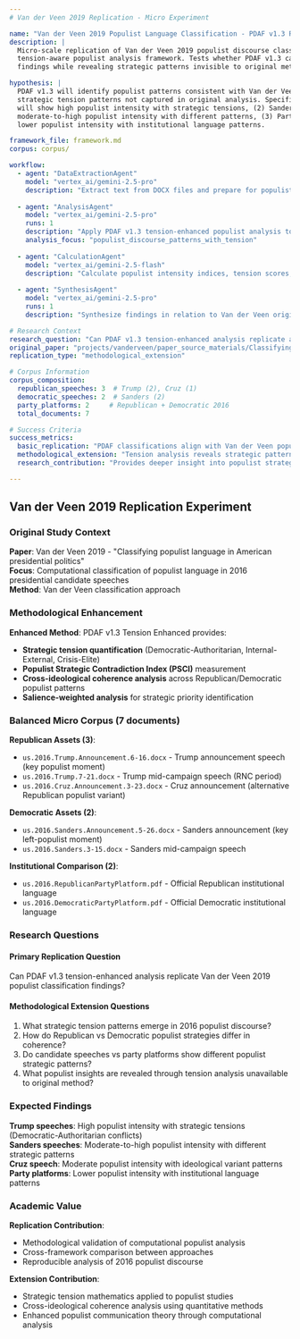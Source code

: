 ```yaml
---
# Van der Veen 2019 Replication - Micro Experiment

name: "Van der Veen 2019 Populist Language Classification - PDAF v1.3 Replication (Micro)"
description: |
  Micro-scale replication of Van der Veen 2019 populist discourse classification using enhanced 
  tension-aware populist analysis framework. Tests whether PDAF v1.3 can replicate academic 
  findings while revealing strategic patterns invisible to original methodology.

hypothesis: |
  PDAF v1.3 will identify populist patterns consistent with Van der Veen findings while revealing 
  strategic tension patterns not captured in original analysis. Specifically: (1) Trump speeches 
  will show high populist intensity with strategic tensions, (2) Sanders speeches will show 
  moderate-to-high populist intensity with different patterns, (3) Party platforms will show 
  lower populist intensity with institutional language patterns.

framework_file: framework.md
corpus: corpus/

workflow:
  - agent: "DataExtractionAgent"
    model: "vertex_ai/gemini-2.5-pro"
    description: "Extract text from DOCX files and prepare for populist analysis"
    
  - agent: "AnalysisAgent"
    model: "vertex_ai/gemini-2.5-pro"
    runs: 1
    description: "Apply PDAF v1.3 tension-enhanced populist analysis to each text"
    analysis_focus: "populist_discourse_patterns_with_tension"
    
  - agent: "CalculationAgent"
    model: "vertex_ai/gemini-2.5-flash"
    description: "Calculate populist intensity indices, tension scores, and strategic coherence metrics"
    
  - agent: "SynthesisAgent"
    model: "vertex_ai/gemini-2.5-pro"
    runs: 1
    description: "Synthesize findings in relation to Van der Veen original results and assess replication success"

# Research Context
research_question: "Can PDAF v1.3 tension-enhanced analysis replicate and extend Van der Veen 2019 findings on populist language patterns in 2016 presidential candidates?"
original_paper: "projects/vanderveen/paper_source_materials/Classifying_populist_language_in_American_presiden.rtf"
replication_type: "methodological_extension"

# Corpus Information  
corpus_composition:
  republican_speeches: 3  # Trump (2), Cruz (1)
  democratic_speeches: 2  # Sanders (2) 
  party_platforms: 2     # Republican + Democratic 2016
  total_documents: 7

# Success Criteria
success_metrics:
  basic_replication: "PDAF classifications align with Van der Veen populist/non-populist findings"
  methodological_extension: "Tension analysis reveals strategic patterns invisible to original method"
  research_contribution: "Provides deeper insight into populist strategic communication architecture"

---
```


## Van der Veen 2019 Replication Experiment

### Original Study Context

**Paper**: Van der Veen 2019 - "Classifying populist language in American presidential politics"  
**Focus**: Computational classification of populist language in 2016 presidential candidate speeches  
**Method**: Van der Veen classification approach

### Methodological Enhancement

**Enhanced Method**: PDAF v1.3 Tension Enhanced provides:
- **Strategic tension quantification** (Democratic-Authoritarian, Internal-External, Crisis-Elite)
- **Populist Strategic Contradiction Index (PSCI)** measurement
- **Cross-ideological coherence analysis** across Republican/Democratic populist patterns
- **Salience-weighted analysis** for strategic priority identification

### Balanced Micro Corpus (7 documents)

**Republican Assets (3)**:
- `us.2016.Trump.Announcement.6-16.docx` - Trump announcement speech (key populist moment)
- `us.2016.Trump.7-21.docx` - Trump mid-campaign speech (RNC period)
- `us.2016.Cruz.Announcement.3-23.docx` - Cruz announcement (alternative Republican populist variant)

**Democratic Assets (2)**:  
- `us.2016.Sanders.Announcement.5-26.docx` - Sanders announcement (key left-populist moment)
- `us.2016.Sanders.3-15.docx` - Sanders mid-campaign speech

**Institutional Comparison (2)**:
- `us.2016.RepublicanPartyPlatform.pdf` - Official Republican institutional language
- `us.2016.DemocraticPartyPlatform.pdf` - Official Democratic institutional language

### Research Questions

#### Primary Replication Question
Can PDAF v1.3 tension-enhanced analysis replicate Van der Veen 2019 populist classification findings?

#### Methodological Extension Questions
1. What strategic tension patterns emerge in 2016 populist discourse?
2. How do Republican vs Democratic populist strategies differ in coherence? 
3. Do candidate speeches vs party platforms show different populist strategic patterns?
4. What populist insights are revealed through tension analysis unavailable to original method?

### Expected Findings

**Trump speeches**: High populist intensity with strategic tensions (Democratic-Authoritarian conflicts)  
**Sanders speeches**: Moderate-to-high populist intensity with different strategic patterns  
**Cruz speech**: Moderate populist intensity with ideological variant patterns  
**Party platforms**: Lower populist intensity with institutional language patterns

### Academic Value

**Replication Contribution**:
- Methodological validation of computational populist analysis
- Cross-framework comparison between approaches
- Reproducible analysis of 2016 populist discourse

**Extension Contribution**:
- Strategic tension mathematics applied to populist studies
- Cross-ideological coherence analysis using quantitative methods
- Enhanced populist communication theory through computational analysis 